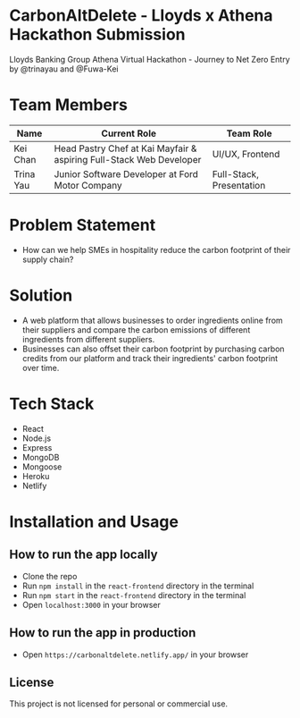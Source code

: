 # CarbonAltDelete - Lloyds x Athena Hackathon Submission
Lloyds Banking Group Athena Virtual Hackathon - Journey to Net Zero Entry by @trinayau and @Fuwa-Kei

# Team Members
| Name      | Current Role                                                        | Team Role                |
|-----------|---------------------------------------------------------------------|--------------------------|
| Kei Chan  | Head Pastry Chef at Kai Mayfair & aspiring Full-Stack Web Developer | UI/UX, Frontend          |
| Trina Yau | Junior Software Developer at Ford Motor Company                     | Full-Stack, Presentation |

# Problem Statement
- How can we help SMEs in hospitality reduce the carbon footprint of their supply chain?

# Solution
- A web platform that allows businesses to order ingredients online from their suppliers and compare the carbon emissions of different ingredients from different suppliers.
- Businesses can also offset their carbon footprint by purchasing carbon credits from our platform and track their ingredients' carbon footprint over time.

# Tech Stack
- React
- Node.js
- Express
- MongoDB
- Mongoose
- Heroku
- Netlify
# Installation and Usage
## How to run the app locally
- Clone the repo
- Run `npm install` in the `react-frontend` directory in the terminal
- Run `npm start` in the `react-frontend` directory in the terminal
- Open `localhost:3000` in your browser

## How to run the app in production
- Open `https://carbonaltdelete.netlify.app/` in your browser

## License
This project is not licensed for personal or commercial use.
 
